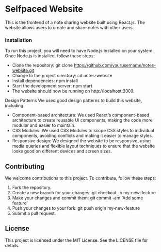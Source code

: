 # Selfpaced Website
This is the frontend of a note sharing website built using React.js. The website allows users to create and share notes with other users.

### Installation
To run this project, you will need to have Node.js installed on your system. Once Node.js is installed, follow these steps:

- Clone the repository: git clone https://github.com/yourusername/notes-website.git
- Change to the project directory: cd notes-website
- Install dependencies: npm install
- Start the development server: npm start
- The website should now be running on http://localhost:3000.

Design Patterns
We used good design patterns to build this website, including:

- Component-based architecture: We used React's component-based architecture to create reusable UI components, making the code more modular and easier to maintain.
- CSS Modules: We used CSS Modules to scope CSS styles to individual components, avoiding conflicts and making it easier to manage styles.
- Responsive design: We designed the website to be responsive, using media queries and flexible layout techniques to ensure that the website looks good on different devices and screen sizes.

## Contributing
We welcome contributions to this project. To contribute, follow these steps:

1. Fork the repository.
1. Create a new branch for your changes: git checkout -b my-new-feature
1. Make your changes and commit them: git commit -am 'Add some feature'
1. Push your changes to your fork: git push origin my-new-feature
1. Submit a pull request.
## License
This project is licensed under the MIT License. See the LICENSE file for details.
